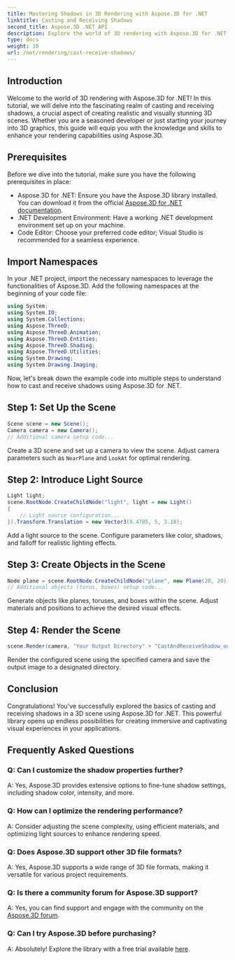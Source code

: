 ```yaml
---
title: Mastering Shadows in 3D Rendering with Aspose.3D for .NET
linktitle: Casting and Receiving Shadows
second_title: Aspose.3D .NET API
description: Explore the world of 3D rendering with Aspose.3D for .NET. Cast and receive shadows effortlessly. Download your free trial now!
type: docs
weight: 10
url: /net/rendering/cast-receive-shadows/
---
```

## Introduction
Welcome to the world of 3D rendering with Aspose.3D for .NET! In this tutorial, we will delve into the fascinating realm of casting and receiving shadows, a crucial aspect of creating realistic and visually stunning 3D scenes. Whether you are a seasoned developer or just starting your journey into 3D graphics, this guide will equip you with the knowledge and skills to enhance your rendering capabilities using Aspose.3D.
## Prerequisites
Before we dive into the tutorial, make sure you have the following prerequisites in place:
- Aspose.3D for .NET: Ensure you have the Aspose.3D library installed. You can download it from the official [Aspose.3D for .NET documentation](https://reference.aspose.com/3d/net/).
- .NET Development Environment: Have a working .NET development environment set up on your machine.
- Code Editor: Choose your preferred code editor; Visual Studio is recommended for a seamless experience.
## Import Namespaces
In your .NET project, import the necessary namespaces to leverage the functionalities of Aspose.3D. Add the following namespaces at the beginning of your code file:
```csharp
using System;
using System.IO;
using System.Collections;
using Aspose.ThreeD;
using Aspose.ThreeD.Animation;
using Aspose.ThreeD.Entities;
using Aspose.ThreeD.Shading;
using Aspose.ThreeD.Utilities;
using System.Drawing;
using System.Drawing.Imaging;
```
Now, let's break down the example code into multiple steps to understand how to cast and receive shadows using Aspose.3D for .NET.
## Step 1: Set Up the Scene
```csharp
Scene scene = new Scene();
Camera camera = new Camera();
// Additional camera setup code...
```
Create a 3D scene and set up a camera to view the scene. Adjust camera parameters such as `NearPlane` and `LookAt` for optimal rendering.
## Step 2: Introduce Light Source
```csharp
Light light;
scene.RootNode.CreateChildNode("light", light = new Light()
{
    // Light source configuration...
}).Transform.Translation = new Vector3(9.4785, 5, 3.18);
```
Add a light source to the scene. Configure parameters like color, shadows, and falloff for realistic lighting effects.
## Step 3: Create Objects in the Scene
```csharp
Node plane = scene.RootNode.CreateChildNode("plane", new Plane(20, 20));
// Additional objects (torus, boxes) setup code...
```
Generate objects like planes, toruses, and boxes within the scene. Adjust materials and positions to achieve the desired visual effects.
## Step 4: Render the Scene
```csharp
scene.Render(camera, "Your Output Directory" + "CastAndReceiveShadow_out.png", new Size(1024, 1024), ImageFormat.Png, opt);
```
Render the configured scene using the specified camera and save the output image to a designated directory.
## Conclusion
Congratulations! You've successfully explored the basics of casting and receiving shadows in a 3D scene using Aspose.3D for .NET. This powerful library opens up endless possibilities for creating immersive and captivating visual experiences in your applications.
## Frequently Asked Questions
### Q: Can I customize the shadow properties further?
A: Yes, Aspose.3D provides extensive options to fine-tune shadow settings, including shadow color, intensity, and more.
### Q: How can I optimize the rendering performance?
A: Consider adjusting the scene complexity, using efficient materials, and optimizing light sources to enhance rendering speed.
### Q: Does Aspose.3D support other 3D file formats?
A: Yes, Aspose.3D supports a wide range of 3D file formats, making it versatile for various project requirements.
### Q: Is there a community forum for Aspose.3D support?
A: Yes, you can find support and engage with the community on the [Aspose.3D forum](https://forum.aspose.com/c/3d/18).
### Q: Can I try Aspose.3D before purchasing?
A: Absolutely! Explore the library with a free trial available [here](https://releases.aspose.com/).
